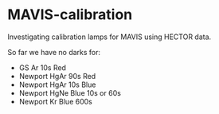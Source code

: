 # MAVIS-calibration

Investigating calibration lamps for MAVIS using HECTOR data.

So far we have no darks for:

* GS Ar 10s Red
* Newport HgAr 90s Red
* Newport HgAr 10s Blue
* Newport HgNe Blue 10s or 60s
* Newport Kr Blue 600s

